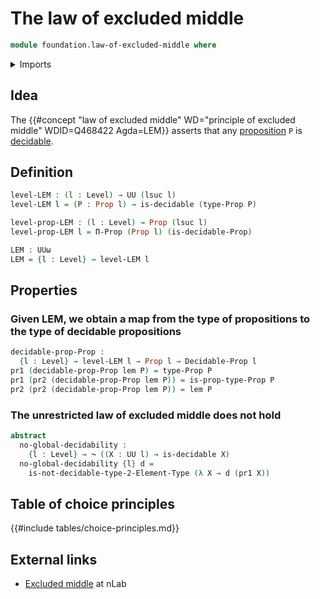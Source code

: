 # The law of excluded middle

```agda
module foundation.law-of-excluded-middle where
```

<details><summary>Imports</summary>

```agda
open import foundation.decidable-propositions
open import foundation.decidable-types
open import foundation.dependent-pair-types
open import foundation.negation
open import foundation.propositions
open import foundation.universe-levels

open import univalent-combinatorics.2-element-types
```

</details>

## Idea

The
{{#concept "law of excluded middle" WD="principle of excluded middle" WDID=Q468422 Agda=LEM}}
asserts that any [proposition](foundation-core.propositions.md) `P` is
[decidable](foundation.decidable-types.md).

## Definition

```agda
level-LEM : (l : Level) → UU (lsuc l)
level-LEM l = (P : Prop l) → is-decidable (type-Prop P)

level-prop-LEM : (l : Level) → Prop (lsuc l)
level-prop-LEM l = Π-Prop (Prop l) (is-decidable-Prop)

LEM : UUω
LEM = {l : Level} → level-LEM l
```

## Properties

### Given LEM, we obtain a map from the type of propositions to the type of decidable propositions

```agda
decidable-prop-Prop :
  {l : Level} → level-LEM l → Prop l → Decidable-Prop l
pr1 (decidable-prop-Prop lem P) = type-Prop P
pr1 (pr2 (decidable-prop-Prop lem P)) = is-prop-type-Prop P
pr2 (pr2 (decidable-prop-Prop lem P)) = lem P
```

### The unrestricted law of excluded middle does not hold

```agda
abstract
  no-global-decidability :
    {l : Level} → ¬ ((X : UU l) → is-decidable X)
  no-global-decidability {l} d =
    is-not-decidable-type-2-Element-Type (λ X → d (pr1 X))
```

## Table of choice principles

{{#include tables/choice-principles.md}}

## External links

- [Excluded middle](https://ncatlab.org/nlab/show/excluded+middle) at nLab
